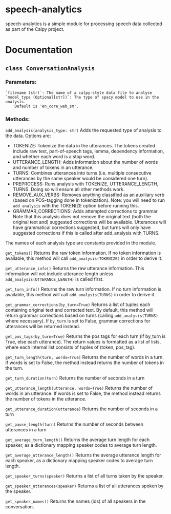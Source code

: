 # speech-analytics
speech-analytics is a simple module for processing speech data collected as
part of the Calpy project.

# Documentation
## `class ConversationAnalysis`
### Parameters:
    `filename (str)`: The name of a calpy-style data file to analyse
    `model_type (Optional[str])`: The type of spacy model to use in the analysis.
        Default is 'en_core_web_sm'.

### Methods:
`add_analysis(analysis_type: str)`
Adds the requested type of analysis to the data. Options are:
- TOKENIZE: Tokenize the data in the utterances. The tokens created include raw
    text, part-of-speech tags, lemma, dependency information, and whether each
    word is a stop word.
- UTTERANCE_LENGTH: Adds information about the number of words and number of
    tokens in an utterance.
- TURNS: Combines utterances into turns (i.e. multiple consecutive utterances
    by the same speaker would be considered one turn).
- PREPROCESS: Runs analysis with TOKENIZE, UTTERANCE_LENGTH, TURNS. Doing so
    will ensure all other methods work.
- REMOVE_AUX_VERBS: Removes anything classified as an auxiliary verb (based on
    POS-tagging done in tokenization). Note: you will need to run `add_analysis`
    with the TOKENIZE option before running this.
- GRAMMAR_CORRECTIONS: Adds attempted corrections to grammar. Note that this
    analysis does not remove the original text (both the original text and)
    suggested corrections will be available. Utterances will have grammatical
    corrections suggested, but turns will only have suggested corrections if
    this is called after add_analysis with TURNS.

The names of each analysis type are constants provided in the module.

`get_tokens()`
Returns the raw token information. If no token information is available, this
method will call `add_analysis(TOKENIZE)` in order to derive it.

`get_utterance_info()`
Returns the raw utterance information. This information will not include
utterance length unless `add_analysis(UTTERANCE_LENGTH)` is called first.

`get_turn_info()`
Returns the raw turn information. If no turn information is available, this
method will call `add_analysis(TURNS)` in order to derive it.

`get_grammar_corrections(by_turn=True)`
Returns a list of tuples each containing original text and corrected text.
By default, this method will return grammar corrections based on turns
(calling `add_analysis(TURNS)` where necessary). If `by_turn` is set to False,
grammar corrections for utterances will be returned instead.

`get_pos_tags(by_turn=True)`
Returns the pos tags for each turn (if by_turn is True, else each utterance).
The return values is formatted as a list of lists, where each internal list
consists of tuples of (token, pos_tag).

`get_turn_length(turn, words=True)`
Returns the number of words in a turn. If words is set to False, the method instead
returns the number of tokens in the turn.

`get_turn_duration(turn)`
Returns the number of seconds in a turn

`get_utterance_length(utterance, words=True)`
Returns the number of words in an utterance. If words is set to False, the method instead
returns the number of tokens in the utterance.

`get_utterance_duration(utterance)`
Returns the number of seconds in a turn

`get_pause_length(turn)`
Returns the number of seconds between utterances in a turn

`get_average_turn_length()`
Returns the average turn length for each speaker, as a dictionary mapping
speaker codes to average turn length.

`get_average_utterance_length()`
Returns the average utterance length for each speaker, as a dictionary mapping
speaker codes to average turn length.

`get_speaker_turns(speaker)`
Returns a list of all turns taken by the speaker.

`get_speaker_utterances(speaker)`
Returns a list of all utterances spoken by the speaker.

`get_speaker_names()`
Returns the names (ids) of all speakers in the conversation.
